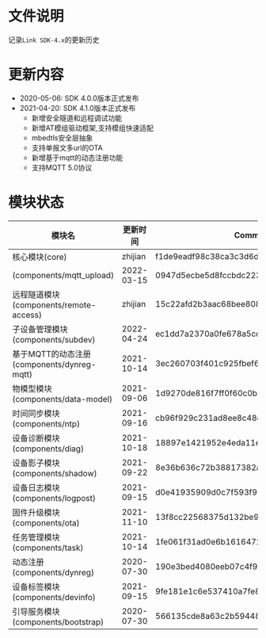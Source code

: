 # 文件说明

记录`Link SDK-4.x`的更新历史

# 更新内容

+ 2020-05-06: SDK 4.0.0版本正式发布
+ 2021-04-20: SDK 4.1.0版本正式发布
  +  新增安全隧道和远程调试功能
  +  新增AT模组驱动框架,支持模组快速适配
  +  mbedtls安全层抽象
  +  支持单报文多url的OTA
  +  新增基于mqtt的动态注册功能
  +  支持MQTT 5.0协议

# 模块状态


| 模块名                                      | 更新时间    | Commit ID
|---------------------------------------------|-------------|---------------------------------------------
| 核心模块(core)                              | zhijian     | f1de9eadf98c38ca3c3d6d2fe1cf8fa58a7d0cfa
| (components/mqtt_upload)                    | 2022-03-15  | 0947d5ecbe5d8fccbdc22374f24cfe44abd58aae
| 远程隧道模块(components/remote-access)      | zhijian     | 15c22afd2b3aac68bee8085cb6bbef7f4f1eb339
| 子设备管理模块(components/subdev)           | 2022-04-24  | ec1dd7a2370a0fe678a5cc1ae60be1396b864d0a
| 基于MQTT的动态注册(components/dynreg-mqtt)  | 2021-10-14  | 3ec260703f401c925fbef6b6905de5eac4da4663
| 物模型模块(components/data-model)           | 2021-09-06  | 1d9270de816f7ff0f60c0b2a53d08ca4da8bab66
| 时间同步模块(components/ntp)                | 2021-09-16  | cb96f929c231ad8ee8c48dcf82167f3f6eb66dad
| 设备诊断模块(components/diag)               | 2021-10-18  | 18897e1421952e4eda11e82a61f573654f2bcc69
| 设备影子模块(components/shadow)             | 2021-09-22  | 8e36b636c72b38817382a5ca6f4ea80483b398b6
| 设备日志模块(components/logpost)            | 2021-09-15  | d0e41935909d0c7f593f9225e119f7698db67b2d
| 固件升级模块(components/ota)                | 2021-11-10  | 13f8cc22568375d132be9c3e1ad26a57f199f294
| 任务管理模块(components/task)               | 2021-10-14  | 1fe061f31ad0e6b1616472335cad7e2f67761915
| 动态注册(components/dynreg)                 | 2020-07-30  | 190e3bed4080eeb07c4f9e907cb7c3d966dfab53
| 设备标签模块(components/devinfo)            | 2021-09-15  | 9fe181e1c6e537410a7fe843db5c4af782f8061a
| 引导服务模块(components/bootstrap)          | 2020-07-30  | 566135cde8a63c2b5944877ea8c8189c0712b4f7



